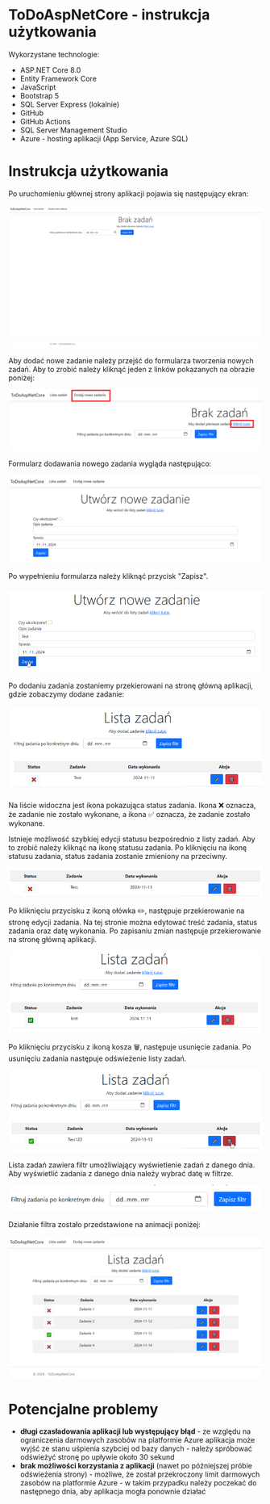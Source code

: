 # ToDoAspNetCore - instrukcja użytkowania
Wykorzystane technologie:
- ASP.NET Core 8.0
- Entity Framework Core
- JavaScript
- Bootstrap 5
- SQL Server Express (lokalnie)
- GitHub
- GitHub Actions
- SQL Server Management Studio
- Azure - hosting aplikacji (App Service, Azure SQL)

# Instrukcja użytkowania
Po uruchomieniu głównej strony aplikacji pojawia się następujący ekran:

![image](./docs/images/main_page.png)

Aby dodać nowe zadanie należy przejść do formularza tworzenia nowych zadań. Aby to zrobić należy kliknąć jeden z linków pokazanych na obrazie poniżej:

![image](./docs/images/main_page_new_item_form_links.png)

Formularz dodawania nowego zadania wygląda następująco:

![image](./docs/images/new_item_form.png)

Po wypełnieniu formularza należy kliknąć przycisk "Zapisz".

![image](./docs/images/new_item_form_filled.png)

Po dodaniu zadania zostaniemy przekierowani na stronę główną aplikacji, gdzie zobaczymy dodane zadanie:

![image](./docs/images/main_page_one_item.png)

Na liście widoczna jest ikona pokazująca status zadania. Ikona ❌ oznacza, że zadanie nie zostało wykonane, a ikona ✅ oznacza, że zadanie zostało wykonane.

Istnieje możliwość szybkiej edycji statusu bezpośrednio z listy zadań. Aby to zrobić należy kliknąć na ikonę statusu zadania. Po kliknięciu na ikonę statusu zadania, status zadania zostanie zmieniony na przeciwny.

![image](./docs/images/item_status_quick_update.gif)

Po kliknięciu przycisku z ikoną ołówka ✏️, następuje przekierowanie na stronę edycji zadania. Na tej stronie można edytować treść zadania, status zadania oraz datę wykonania. Po zapisaniu zmian następuje przekierowanie na stronę główną aplikacji.

![image](./docs/images/item_edit.gif)

Po kliknięciu przycisku z ikoną kosza 🗑️, następuje usunięcie zadania. Po usunięciu zadania następuje odświeżenie listy zadań.

![image](./docs/images/item_delete.gif)

Lista zadań zawiera filtr umożliwiający wyświetlenie zadań z danego dnia. Aby wyświetlić zadania z danego dnia należy wybrać datę w filtrze.

![image](./docs/images/date_filter.png)

Działanie filtra zostało przedstawione na animacji poniżej:

![image](./docs/images/date_filter_animation.gif)

# Potencjalne problemy
- **długi czasładowania aplikacji lub występujący błąd** - ze względu na ograniczenia darmowych zasobów na platformie Azure aplikacja może wyjść ze stanu uśpienia szybciej od bazy danych - należy spróbować odświeżyć stronę po upływie około 30 sekund
- **brak możliwości korzystania z aplikacji** (nawet po późniejszej próbie odświeżenia strony) - możliwe, że został przekroczony limit darmowych zasobów na platformie Azure - w takim przypadku należy poczekać do następnego dnia, aby aplikacja mogła ponownie działać